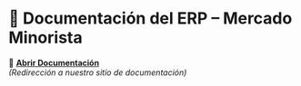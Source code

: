 # 📄 Documentación del ERP – Mercado Minorista

🔗 **[Abrir Documentación](https://softcoder-sebas.github.io/Arqu_Soft_A2/)**  
*(Redirección a nuestro sitio de documentación)*
